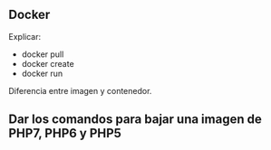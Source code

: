 ## Docker

Explicar:

- docker pull
- docker create
- docker  run

Diferencia entre imagen y contenedor.

## Dar los comandos para bajar una imagen de PHP7, PHP6 y PHP5